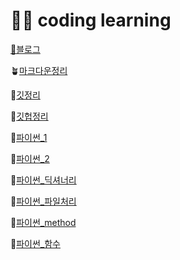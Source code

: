 # 🙋‍♀️ coding learning

[🌊블로그](https://jins-coadinglearn.tistory.com/)

🪴[마크다운정리](https://github.com/badajinsee/TIL/blob/main/coading%20learning/markdown.md)

🌱[깃정리](https://github.com/badajinsee/TIL/blob/main/coading%20learning/git.md)

🌵[깃헙정리](https://github.com/badajinsee/TIL/blob/main/coading%20learning/github.md)

🎍[파이썬\_1](https://github.com/badajinsee/TIL/blob/main/coading%20learning/python.md)

🌿[파이썬\_2](<https://github.com/badajinsee/TIL/blob/main/coading%20learning/python(2).md>)

💐[파이썬\_딕셔너리](https://github.com/badajinsee/TIL/blob/main/coading%20learning/Dictionary.md)

🐚[파이썬\_파일처리](https://github.com/badajinsee/TIL/blob/main/coading%20learning/file.md)

🌴[파이썬\_method](https://github.com/badajinsee/TIL/blob/main/coading%20learning/method.md)

🌲[파이썬\_함수](https://github.com/badajinsee/TIL/blob/main/coading%20learning/function.md)
